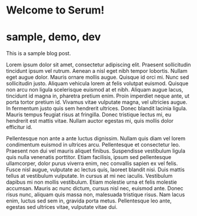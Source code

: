 # Welcome to Serum!
# sample, demo, dev

This is a sample blog post.

Lorem ipsum dolor sit amet, consectetur adipiscing elit. Praesent sollicitudin
tincidunt ipsum vel rutrum. Aenean a nisl eget nibh tempor lobortis. Nullam
eget augue dolor. Mauris ornare mollis augue. Quisque id orci mi. Nunc sed
sollicitudin justo. Aliquam vehicula lorem at felis volutpat euismod. Quisque
non arcu non ligula scelerisque euismod at et nibh. Aliquam augue lacus,
tincidunt id magna in, pharetra pretium enim. Proin imperdiet neque ante, ut
porta tortor pretium id. Vivamus vitae vulputate magna, vel ultricies augue.
In fermentum justo quis sem hendrerit ultrices. Donec blandit lacinia ligula.
Mauris tempus feugiat risus at fringilla. Donec tristique lectus mi, eu
hendrerit est mattis vitae. Nullam auctor egestas mi, quis mollis dolor
efficitur id.

Pellentesque non ante a ante luctus dignissim. Nullam quis diam vel lorem
condimentum euismod in ultrices arcu. Pellentesque et consectetur leo. Praesent
non dui vel mauris aliquet finibus. Suspendisse vestibulum ligula quis nulla
venenatis porttitor. Etiam facilisis, ipsum sed pellentesque ullamcorper, dolor
purus viverra enim, nec convallis sapien ex vel felis. Fusce nisl augue,
vulputate ac lectus quis, laoreet blandit nisi. Duis mattis tellus at
vestibulum vulputate. In cursus at mi nec iaculis. Vestibulum dapibus mi non
mollis vestibulum. Etiam molestie urna et felis molestie accumsan. Mauris ac
nunc dictum, cursus nisl nec, euismod ante. Donec risus nunc, aliquam quis
massa non, malesuada tristique risus. Nam lacus enim, luctus sed sem in,
gravida porta metus. Pellentesque leo ante, egestas sed ultrices vitae,
vulputate vitae dui.

